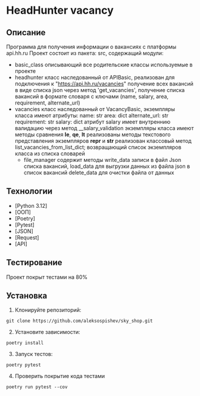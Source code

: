 # HeadHunter vacancy

## Описание

Программа для получения информации о вакансиях с платформы api.hh.ru
Проект состоит из пакета: src, содержащий модули:
- basic_class описывающий все родительские классы используемые в проекте
- headhunter класс наследованный от APIBasic, реализован для подключения к "https://api.hh.ru/vacancies"
получение всех вакансий в виде списка json через метод 'get_vacancies',
получение списка вакансий в формате словаря с ключами (name, salary, area, requirement, alternate_url) 
- vacancies класс наследованный от VacancyBasic, экземпляры класса имеют атрибуты:
  name: str 
  area: dict
  alternate_url: str
  requirement: str
  salary: dict
атрибут salary имеет внутреннию валидацию через метод __salary_validation
экземпляры класса имеют методы сравнения __le__, __qe__, __lt__
реализованы методы текстового представления экземпляров __repr__ и __str__
реализован классовый метод list_vacancies_from_list_dict; возвращающий список экземпляров класса из списка словарей
  - file_manager содержит методы write_data записи в файл Json списка вакансий, 
  load_data для выгрузки данных из файла json в список вакансий
  delete_data для очистки файла от данных

## Технологии
- [Python 3.12]
- [ООП]
- [Poetry]
- [Pytest]
- [JSON]
- [Request]
- [API]

## Тестирование
Проект покрыт тестами на 80%

## Установка 

1. Клонируйте репозиторий:
```
git clone https://github.com/aleksospishev/sky_shop.git
```

2. Установите зависимости:
```
poetry install
```
3. Запуск тестов:
```
poetry pytest
```
4. Проверить покрытие кода тестами
```
poetry run pytest --cov
```

